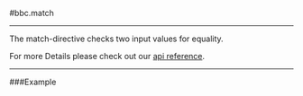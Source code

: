 #bbc.match

- - -

The match-directive checks two input values for equality.

For more Details please check out our <a href="/doc#/api/bbc.match.directive:bbcMatch" target="_self">api reference</a>.

- - -

###Example